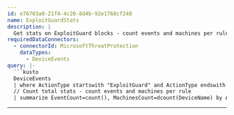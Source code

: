 ```yaml
---
id: e76703a0-21f4-4c20-8d4b-92e1768cf240
name: ExploitGuardStats
description: |
  Get stats on ExploitGuard blocks - count events and machines per rule.
requiredDataConnectors:
  - connectorId: MicrosoftThreatProtection
    dataTypes:
      - DeviceEvents
query: |-
  ```kusto
  DeviceEvents
  | where ActionType startswith "ExploitGuard" and ActionType endswith "Blocked"
  // Count total stats - count events and machines per rule
  | summarize EventCount=count(), MachinesCount=dcount(DeviceName) by ActionType
  ```
---
```


